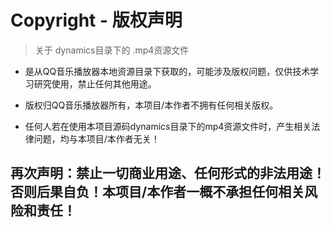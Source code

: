 # Copyright - 版权声明

> 关于 dynamics目录下的 .mp4资源文件  
  
* 是从QQ音乐播放器本地资源目录下获取的，可能涉及版权问题，仅供技术学习研究使用，禁止任何其他用途。  
  
* 版权归QQ音乐播放器所有，本项目/本作者不拥有任何相关版权。  
  
* 任何人若在使用本项目源码dynamics目录下的mp4资源文件时，产生相关法律问题，均与本项目/本作者无关！  
  
## 再次声明：禁止一切商业用途、任何形式的非法用途！否则后果自负！本项目/本作者一概不承担任何相关风险和责任！  